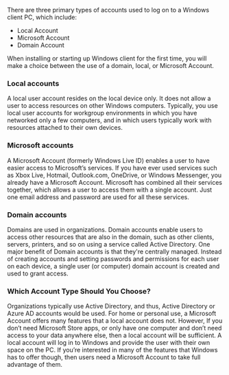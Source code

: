 There are three primary types of accounts used to log on to a Windows client PC, which include:

 -  Local Account
 -  Microsoft Account
 -  Domain Account

When installing or starting up Windows client for the first time, you will make a choice between the use of a domain, local, or Microsoft Account.

### Local accounts

A local user account resides on the local device only. It does not allow a user to access resources on other Windows computers. Typically, you use local user accounts for workgroup environments in which you have networked only a few computers, and in which users typically work with resources attached to their own devices.

### Microsoft accounts

A Microsoft Account (formerly Windows Live ID) enables a user to have easier access to Microsoft’s services. If you have ever used services such as Xbox Live, Hotmail, Outlook.com, OneDrive, or Windows Messenger, you already have a Microsoft Account. Microsoft has combined all their services together, which allows a user to access them with a single account. Just one email address and password are used for all these services.

### Domain accounts

Domains are used in organizations. Domain accounts enable users to access other resources that are also in the domain, such as other clients, servers, printers, and so on using a service called Active Directory. One major benefit of Domain accounts is that they're centrally managed. Instead of creating accounts and setting passwords and permissions for each user on each device, a single user (or computer) domain account is created and used to grant access.

### Which Account Type Should You Choose?

Organizations typically use Active Directory, and thus, Active Directory or Azure AD accounts would be used. For home or personal use, a Microsoft Account offers many features that a local account does not. However, If you don’t need Microsoft Store apps, or only have one computer and don’t need access to your data anywhere else, then a local account will be sufficient. A local account will log in to Windows and provide the user with their own space on the PC. If you’re interested in many of the features that Windows has to offer though, then users need a Microsoft Account to take full advantage of them.
